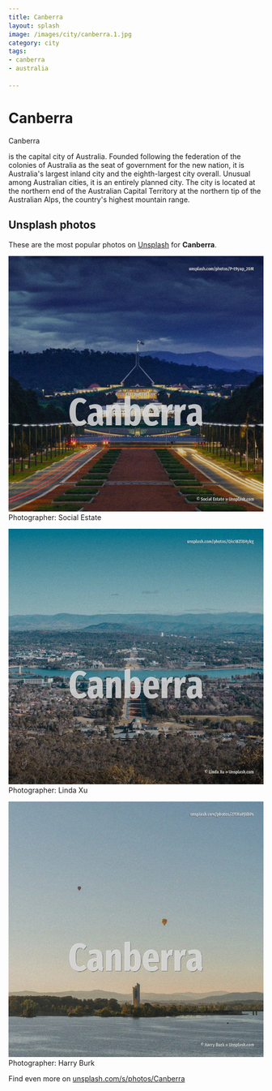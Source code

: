 ```yaml
---
title: Canberra
layout: splash
image: /images/city/canberra.1.jpg
category: city
tags:
- canberra
- australia

---
```

# Canberra

Canberra 

is the capital city of Australia.
Founded following the federation of the colonies of Australia as the seat of government for the new 
nation, it is Australia's largest inland city and the eighth-largest city overall.
Unusual among Australian cities, it is an entirely planned city.
The city is located at the northern end of the Australian Capital Territory at the northern tip of 
the Australian Alps, the country's highest mountain range.

 
## Unsplash photos
These are the most popular photos on [Unsplash](https://unsplash.com) for **Canberra**.
 
![Canberra](/images/city/canberra.1.jpg)
Photographer:  Social Estate
 
![Canberra](/images/city/canberra.2.jpg)
Photographer:  Linda Xu
 
![Canberra](/images/city/canberra.3.jpg)
Photographer:  Harry Burk
 
Find even more on [unsplash.com/s/photos/Canberra](https://unsplash.com/s/photos/Canberra)
 
